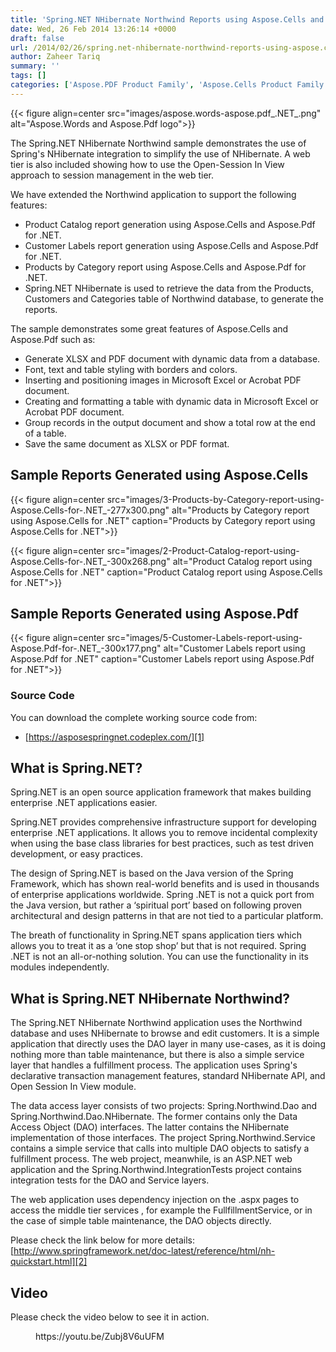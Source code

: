 ```yaml
---
title: 'Spring.NET NHibernate Northwind Reports using Aspose.Cells and Aspose.PDF'
date: Wed, 26 Feb 2014 13:26:14 +0000
draft: false
url: /2014/02/26/spring.net-nhibernate-northwind-reports-using-aspose.cells-and-aspose.pdf/
author: Zaheer Tariq
summary: ''
tags: []
categories: ['Aspose.PDF Product Family', 'Aspose.Cells Product Family']
---
```




{{< figure align=center src="images/aspose.words-aspose.pdf_.NET_.png" alt="Aspose.Words and Aspose.Pdf logo">}}


The Spring.NET NHibernate Northwind sample demonstrates the use of Spring's NHibernate integration to simplify the use of NHibernate. A web tier is also included showing how to use the Open-Session In View approach to session management in the web tier.

We have extended the Northwind application to support the following features:

*   Product Catalog report generation using Aspose.Cells and Aspose.Pdf for .NET.
*   Customer Labels report generation using Aspose.Cells and Aspose.Pdf for .NET.
*   Products by Category report using Aspose.Cells and Aspose.Pdf for .NET.
*   Spring.NET NHibernate is used to retrieve the data from the Products, Customers and Categories table of Northwind database, to generate the reports.

The sample demonstrates some great features of Aspose.Cells and Aspose.Pdf such as:

*   Generate XLSX and PDF document with dynamic data from a database.
*   Font, text and table styling with borders and colors.
*   Inserting and positioning images in Microsoft Excel or Acrobat PDF document.
*   Creating and formatting a table with dynamic data in Microsoft Excel or Acrobat PDF document.
*   Group records in the output document and show a total row at the end of a table.
*   Save the same document as XLSX or PDF format.

## Sample Reports Generated using Aspose.Cells



{{< figure align=center src="images/3-Products-by-Category-report-using-Aspose.Cells-for-.NET_-277x300.png" alt="Products by Category report using Aspose.Cells for .NET" caption="Products by Category report using Aspose.Cells for .NET">}}




{{< figure align=center src="images/2-Product-Catalog-report-using-Aspose.Cells-for-.NET_-300x268.png" alt="Product Catalog report using Aspose.Cells for .NET" caption="Product Catalog report using Aspose.Cells for .NET">}}


## Sample Reports Generated using Aspose.Pdf



{{< figure align=center src="images/5-Customer-Labels-report-using-Aspose.Pdf-for-.NET_-300x177.png" alt="Customer Labels report using Aspose.Pdf for .NET" caption="Customer Labels report using Aspose.Pdf for .NET">}}


### Source Code

You can download the complete working source code from:

*   [https://asposespringnet.codeplex.com/][1]

## What is Spring.NET?

Spring.NET is an open source application framework that makes building enterprise .NET applications easier.

Spring.NET provides comprehensive infrastructure support for developing enterprise .NET applications. It allows you to remove incidental complexity when using the base class libraries for best practices, such as test driven development, or easy practices.

The design of Spring.NET is based on the Java version of the Spring Framework, which has shown real-world benefits and is used in thousands of enterprise applications worldwide. Spring .NET is not a quick port from the Java version, but rather a ‘spiritual port’ based on following proven architectural and design patterns in that are not tied to a particular platform.

The breath of functionality in Spring.NET spans application tiers which allows you to treat it as a ‘one stop shop’ but that is not required. Spring .NET is not an all-or-nothing solution. You can use the functionality in its modules independently.

## What is Spring.NET NHibernate Northwind?

The Spring.NET NHibernate Northwind application uses the Northwind database and uses NHibernate to browse and edit customers. It is a simple application that directly uses the DAO layer in many use-cases, as it is doing nothing more than table maintenance, but there is also a simple service layer that handles a fulfillment process. The application uses Spring's declarative transaction management features, standard NHibernate API, and Open Session In View module.

The data access layer consists of two projects: Spring.Northwind.Dao and Spring.Northwind.Dao.NHibernate. The former contains only the Data Access Object (DAO) interfaces. The latter contains the NHibernate implementation of those interfaces. The project Spring.Northwind.Service contains a simple service that calls into multiple DAO objects to satisfy a fulfillment process. The web project, meanwhile, is an ASP.NET web application and the Spring.Northwind.IntegrationTests project contains integration tests for the DAO and Service layers.

The web application uses dependency injection on the .aspx pages to access the middle tier services , for example the FullfillmentService, or in the case of simple table maintenance, the DAO objects directly.

Please check the link below for more details:  
[http://www.springframework.net/doc-latest/reference/html/nh-quickstart.html][2]

## Video

Please check the video below to see it in action.

<figure class="wp-block-embed-youtube wp-block-embed is-type-video is-provider-youtube wp-embed-aspect-16-9 wp-has-aspect-ratio"><div class="wp-block-embed__wrapper">https://youtu.be/Zubj8V6uUFM</div></figure>




[1]: https://docs.aspose.com/
[2]: http://www.springframework.net/doc-latest/reference/html/nh-quickstart.html




